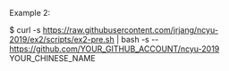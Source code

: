Example 2:

$ curl -s https://raw.githubusercontent.com/jrjang/ncyu-2019/ex2/scripts/ex2-pre.sh | bash -s -- https://github.com/YOUR_GITHUB_ACCOUNT/ncyu-2019 YOUR_CHINESE_NAME
